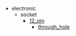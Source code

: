 * electronic
  * socket
    * [12_pin](electronic/socket/12_pin)
      * [through_hole](electronic/socket/12_pin/through_hole)
